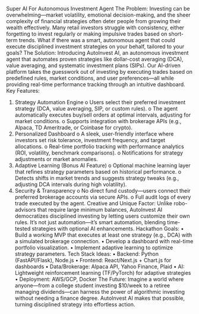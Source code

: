 Super AI For  Autonomous Investment Agent
The Problem:
Investing can be overwhelming—market volatility, emotional decision-making, and the sheer complexity of financial strategies often deter people from growing their wealth effectively. Many retail investors struggle with consistency, either forgetting to invest regularly or making impulsive trades based on short-term trends. What if there was a smart, autonomous agent that could execute disciplined investment strategies on your behalf, tailored to your goals?
The Solution:
Introducing AutoInvest AI, an autonomous investment agent that automates proven strategies like dollar-cost averaging (DCA), value averaging, and systematic investment plans (SIPs). Our AI-driven platform takes the guesswork out of investing by executing trades based on predefined rules, market conditions, and user preferences—all while providing real-time performance tracking through an intuitive dashboard.
Key Features:
1.	Strategy Automation Engine
o	Users select their preferred investment strategy (DCA, value averaging, SIP, or custom rules).
o	The agent automatically executes buy/sell orders at optimal intervals, adjusting for market conditions.
o	Supports integration with brokerage APIs (e.g., Alpaca, TD Ameritrade, or Coinbase for crypto).
2.	Personalized Dashboard
o	A sleek, user-friendly interface where investors set risk tolerance, investment frequency, and target allocations.
o	Real-time portfolio tracking with performance analytics (ROI, volatility, benchmark comparisons).
o	Notifications for strategy adjustments or market anomalies.
3.	Adaptive Learning (Bonus AI Feature)
o	Optional machine learning layer that refines strategy parameters based on historical performance.
o	Detects shifts in market trends and suggests strategy tweaks (e.g., adjusting DCA intervals during high volatility).
4.	Security & Transparency
o	No direct fund custody—users connect their preferred brokerage accounts via secure APIs.
o	Full audit logs of every trade executed by the agent.
Creative and Unique Factor:
Unlike robo-advisors that require large minimum balances, AutoInvest AI democratizes disciplined investing by letting users customize their own rules. It’s not just automation—it’s smart automation, blending time-tested strategies with optional AI enhancements.
Hackathon Goals:
•	Build a working MVP that executes at least one strategy (e.g., DCA) with a simulated brokerage connection.
•	Develop a dashboard with real-time portfolio visualization.
•	Implement adaptive learning to optimize strategy parameters.
Tech Stack Ideas:
•	Backend: Python (FastAPI/Flask), Node.js
•	Frontend: React/Next.js + Chart.js for dashboards
•	Data/Brokerage: Alpaca API, Yahoo Finance, Plaid
•	AI: Lightweight reinforcement learning (TF/PyTorch) for adaptive strategies
•	Deployment: AWS/GCP, Docker
The Future:
Imagine a world where anyone—from a college student investing $10/week to a retiree managing dividends—can harness the power of algorithmic investing without needing a finance degree. AutoInvest AI makes that possible, turning disciplined strategy into effortless action.

